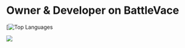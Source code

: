 <h1>Owner & Developer on BattleVace</h1>

[![Top Languages](https://github-readme-stats.vercel.app/api/top-langs/?username=CrowBaldeYT&layout=compact)

<img src="https://github-readme-stats.vercel.app/api?username=CrowBaldeYT&&show_icons=true&title_color=ffffff&icon_color=bb2acf&text_color=daf7dc&bg_color=151515">
